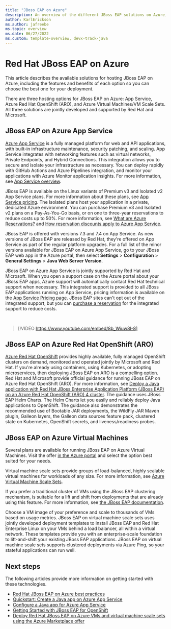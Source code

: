 ```yaml
---
title: "JBoss EAP on Azure"
description: An overview of the different JBoss EAP solutions on Azure, all jointly developed and supported by Red Hat and Microsoft.
author: KarlErickson
ms.author: jafreebe
ms.topic: overview
ms.date: 06/27/2022
ms.custom: template-overview, devx-track-java
---
```


# Red Hat JBoss EAP on Azure

This article describes the available solutions for hosting JBoss EAP on Azure, including the features and benefits of each option so you can choose the best one for your deployment.

There are three hosting options for JBoss EAP on Azure: App Service, Azure Red Hat OpenShift (ARO), and Azure Virtual Machines/VM Scale Sets. All three solutions are jointly developed and supported by Red Hat and Microsoft.

## JBoss EAP on Azure App Service

[Azure App Service](https://azure.microsoft.com/services/app-service/) is a fully managed platform for web and API applications, with built-in infrastructure maintenance, security patching, and scaling. App Service integrates with networking features such as virtual networks, Private Endpoints, and Hybrid Connections. This integration allows you to secure and isolate your infrastructure as necessary. You can deploy rapidly with GitHub Actions and Azure Pipelines integration, and monitor your applications with Azure Monitor application insights. For more information, see [App Service overview](/azure/app-service/overview).

JBoss EAP is available on the Linux variants of Premium v3 and Isolated v2 App Service plans. For more information about these plans, see [App Service pricing](https://azure.microsoft.com/pricing/details/app-service/linux/). The Isolated plans host your application in a private, dedicated Azure environment. You can purchase Premium v3 and Isolated v2 plans on a Pay-As-You-Go basis, or on one to three-year reservations to reduce costs up to 50%. For more information, see [What are Azure Reservations?](/azure/cost-management-billing/reservations/save-compute-costs-reservations) and [How reservation discounts apply to Azure App Service](/azure/cost-management-billing/reservations/reservation-discount-app-service).

JBoss EAP is offered with versions 7.3 and 7.4 on App Service. As new versions of JBoss EAP are released by Red Hat, they're offered on App Service as part of the regular platform upgrades. For a full list of the minor versions available for JBoss EAP on Azure App Service, go to your JBoss EAP web app in the Azure portal, then select **Settings** > **Configuration** > **General Settings** > **Java Web Server Version**.

JBoss EAP on Azure App Service is jointly supported by Red Hat and Microsoft. When you open a support case on the Azure portal about your JBoss EAP apps, Azure support will automatically contact Red Hat technical support when necessary. This integrated support is provided to all JBoss EAP applications running on App Service, pricing information is available on the [App Service Pricing page](https://azure.microsoft.com/pricing/details/app-service/linux/#jboss). JBoss EAP sites can't opt out of the integrated support, but you can [purchase a reservation](/azure/cost-management-billing/reservations/prepay-jboss-eap-integrated-support-app-service) for the integrated support to reduce costs.

<br>

> [!VIDEO https://www.youtube.com/embed/8b_Wiuw8l-8]

## JBoss EAP on Azure Red Hat OpenShift (ARO)

[Azure Red Hat OpenShift](https://azure.microsoft.com/services/openshift/#overview) provides highly available, fully managed OpenShift clusters on demand, monitored and operated jointly by Microsoft and Red Hat. If you're already using containers, using Kubernetes, or adopting microservices, then deploying JBoss EAP on ARO is a compelling option. Red Hat and Microsoft provide official guidance for running JBoss EAP on Azure Red Hat OpenShift (ARO). For more information, see [Deploy a Java application with Red Hat JBoss Enterprise Application Platform (JBoss EAP) on an Azure Red Hat OpenShift (ARO) 4 cluster](/azure/openshift/howto-deploy-java-jboss-enterprise-application-platform-app). The guidance uses JBoss EAP Helm Charts. The Helm Charts let you easily and reliably deploy Java applications to OpenShift. The guidance also demonstrates the recommended use of Bootable JAR deployments, the WildFly JAR Maven plugin, Galleon layers, the Galleon data sources feature pack, clustered state on Kubernetes, OpenShift secrets, and liveness/readiness probes.

## JBoss EAP on Azure Virtual Machines

Several plans are available for running JBoss EAP on Azure Virtual Machines. Visit the offer [in the Azure portal](https://aka.ms/jboss-eap-on-vms) and select the option best suited for your needs.

Virtual machine scale sets provide groups of load-balanced, highly scalable virtual machines for workloads of any size. For more information, see [Azure Virtual Machine Scale Sets](https://azure.microsoft.com/services/virtual-machine-scale-sets/).

If you prefer a traditional cluster of VMs using the JBoss EAP clustering mechanism, is suitable for a lift and shift from deployments that are already using this feature. For more information, see [the JBoss EAP documentation](https://access.redhat.com/documentation/en-us/reference_architectures/2017/html-single/configuring_a_red_hat_jboss_eap_7_cluster/index).

Choose a VM image of your preference and scale to thousands of VMs based on usage metrics. JBoss EAP on virtual machine scale sets uses jointly developed deployment templates to install JBoss EAP and Red Hat Enterprise Linux on your VMs behind a load balancer, all within a virtual network. These templates provide you with an enterprise-scale foundation to lift-and-shift your existing JBoss EAP applications. JBoss EAP on virtual machine scale sets supports clustered deployments via Azure Ping, so your stateful applications can run well.


## Next steps

The following articles provide more information on getting started with these technologies.

- [Red Hat JBoss EAP on Azure best practices](/azure/virtual-machines/workloads/redhat/jboss-eap-on-azure-best-practices)
- [Quickstart: Create a Java app on Azure App Service](/azure/app-service/quickstart-java?tabs=javase&pivots=platform-linux)
- [Configure a Java app for Azure App Service](/azure/app-service/configure-language-java?pivots=platform-linux)
- [Getting Started with JBoss EAP for OpenShift](https://access.redhat.com/documentation/en-us/red_hat_jboss_enterprise_application_platform/7.4/html/getting_started_with_jboss_eap_for_openshift_container_platform/index)
- [Deploy Red Hat JBoss EAP on Azure VMs and virtual machine scale sets using the Azure Marketplace offer](/azure/virtual-machines/workloads/redhat/jboss-eap-marketplace-image)
